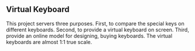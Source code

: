 ## Virtual Keyboard

This project servers three purposes. First, to compare the special keys on different keyboards. Second, to provide a virtual keyboard on screen. Third, provide an online model for designing, buying keyboards.
The virtual keyboards are almost 1:1 true scale.

